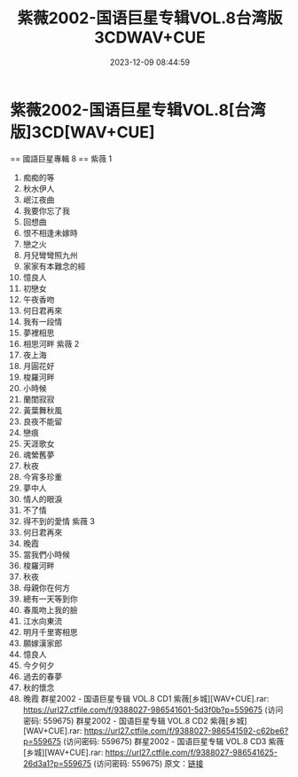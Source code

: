 ﻿---
title: 紫薇2002-国语巨星专辑VOL.8台湾版3CDWAV+CUE
date: 2023-12-09 08:44:59
categories: WAV车载音乐、镜像
tags: 华语中文
---
# 紫薇2002-国语巨星专辑VOL.8[台湾版]3CD[WAV+CUE]

== 國語巨星專輯 8 ==
紫薇 1
01. 痴痴的等
02. 秋水伊人
03. 岷江夜曲
04. 我要你忘了我
05. 回想曲
06. 恨不相逢未嫁時
07. 戀之火
08. 月兒彎彎照九州
09. 家家有本難念的經
10. 憶良人
11. 初戀女
12. 午夜香吻
13. 何日君再來
14. 我有一段情
15. 夢裡相思
16. 相思河畔
紫薇 2
01. 夜上海
02. 月圓花好
03. 梭羅河畔
04. 小時候
05. 蘭閨寂寂
06. 黃葉舞秋風
07. 良夜不能留
08. 戀痕
09. 天涯歌女
10. 魂縈舊夢
11. 秋夜
12. 今宵多珍重
13. 夢中人
14. 情人的眼淚
15. 不了情
16. 得不到的愛情
紫薇 3
01. 何日君再來
02. 晚霞
03. 當我們小時候
04. 梭羅河畔
05. 秋夜
06. 母親你在何方
07. 總有一天等到你
08. 春風吻上我的臉
09. 江水向東流
10. 明月千里寄相思
11. 願嫁漢家郎
12. 憶良人
13. 今夕何夕
14. 過去的春夢
15. 秋的懷念
16. 晚霞
群星2002 - 国语巨星专辑 VOL.8 CD1 紫薇[乡城][WAV+CUE].rar: https://url27.ctfile.com/f/9388027-986541601-5d3f0b?p=559675
(访问密码: 559675)
群星2002 - 国语巨星专辑 VOL.8 CD2 紫薇[乡城][WAV+CUE].rar: https://url27.ctfile.com/f/9388027-986541592-c62be6?p=559675
(访问密码: 559675)
群星2002 - 国语巨星专辑 VOL.8 CD3 紫薇[乡城][WAV+CUE].rar: https://url27.ctfile.com/f/9388027-986541625-26d3a1?p=559675
(访问密码: 559675)
原文：[链接](https://blog.sina.com.cn/s/blog_1647c7e76010313wo.html)